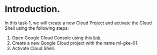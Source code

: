 # Introduction.
In this task-1, we will create a new Cloud Project and activate the Cloud Shell using the following steps:

1. Open Google Cloud Console using this [link](https://console.cloud.google.com/)
2. Create a new Google Cloud project with the name ml-gke-01.
3. Activate Cloud Shell.
